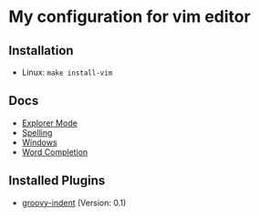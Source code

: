 # My configuration for vim editor


## Installation

- Linux: `make install-vim`


## Docs

- [Explorer Mode](doc/explorer_mode.md)
- [Spelling](doc/spelling.md)
- [Windows](doc/windows.md)
- [Word Completion](doc/word_completion.md)


## Installed Plugins

- [groovy-indent](http://www.vim.org/scripts/script.php?script_id=2961) (Version: 0.1)
